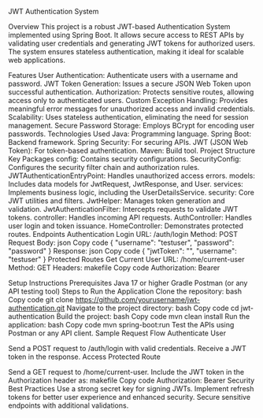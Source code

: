 JWT Authentication System

Overview
This project is a robust JWT-based Authentication System implemented using Spring Boot. It allows secure access to REST APIs by validating user credentials and generating JWT tokens for authorized users. The system ensures stateless authentication, making it ideal for scalable web applications.

Features
User Authentication: Authenticate users with a username and password.
JWT Token Generation: Issues a secure JSON Web Token upon successful authentication.
Authorization: Protects sensitive routes, allowing access only to authenticated users.
Custom Exception Handling: Provides meaningful error messages for unauthorized access and invalid credentials.
Scalability: Uses stateless authentication, eliminating the need for session management.
Secure Password Storage: Employs BCrypt for encoding user passwords.
Technologies Used
Java: Programming language.
Spring Boot: Backend framework.
Spring Security: For securing APIs.
JWT (JSON Web Token): For token-based authentication.
Maven: Build tool.
Project Structure
Key Packages
config: Contains security configurations.
SecurityConfig: Configures the security filter chain and authorization rules.
JWTAuthenticationEntryPoint: Handles unauthorized access errors.
models: Includes data models for JwtRequest, JwtResponse, and User.
services: Implements business logic, including the UserDetailsService.
security: Core JWT utilities and filters.
JwtHelper: Manages token generation and validation.
JwtAuthenticationFilter: Intercepts requests to validate JWT tokens.
controller: Handles incoming API requests.
AuthController: Handles user login and token issuance.
HomeController: Demonstrates protected routes.
Endpoints
Authentication
Login
URL: /auth/login
Method: POST
Request Body:
json
Copy code
{
    "username": "testuser",
    "password": "password"
}
Response:
json
Copy code
{
    "jwtToken": "<your-jwt-token>",
    "username": "testuser"
}
Protected Routes
Get Current User
URL: /home/current-user
Method: GET
Headers:
makefile
Copy code
Authorization: Bearer <your-jwt-token>

Setup Instructions
Prerequisites
Java 17 or higher
Gradle
Postman (or any API testing tool)
Steps to Run the Application
Clone the repository:
bash
Copy code
git clone https://github.com/yourusername/jwt-authentication.git
Navigate to the project directory:
bash
Copy code
cd jwt-authentication
Build the project:
bash
Copy code
mvn clean install
Run the application:
bash
Copy code
mvn spring-boot:run
Test the APIs using Postman or any API client.
Sample Request Flow
Authenticate User

Send a POST request to /auth/login with valid credentials.
Receive a JWT token in the response.
Access Protected Route

Send a GET request to /home/current-user.
Include the JWT token in the Authorization header as:
makefile
Copy code
Authorization: Bearer <your-jwt-token>
Security Best Practices
Use a strong secret key for signing JWTs.
Implement refresh tokens for better user experience and enhanced security.
Secure sensitive endpoints with additional validations.
